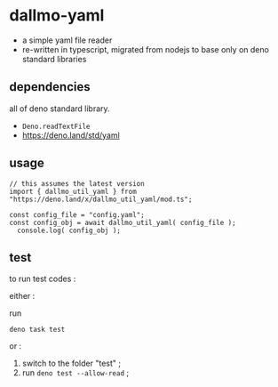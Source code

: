 # dallmo-yaml

- a simple yaml file reader
- re-written in typescript, migrated from nodejs to base only on deno standard libraries


## dependencies

all of deno standard library.

- `Deno.readTextFile`
- https://deno.land/std/yaml


## usage

```
// this assumes the latest version
import { dallmo_util_yaml } from "https://deno.land/x/dallmo_util_yaml/mod.ts";

const config_file = "config.yaml";
const config_obj = await dallmo_util_yaml( config_file );
  console.log( config_obj );
```


## test
to run test codes : 

either : 

run
```
deno task test
```

or : 

1. switch to the folder "test" ; 
1. run `deno test --allow-read` ; 


